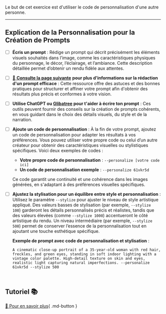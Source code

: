 
<style>.md-header{display:none;}</style> 
<style>.md-footer{display:none;}</style>
Le but de cet exercice est d'utiliser le code de personnalisation d'une autre personne. 

***
## Explication de la Personnalisation pour la Création de Prompts

- [ ] **Écris un prompt** : Rédige un prompt qui décrit précisément les éléments visuels souhaités dans l’image, comme les caractéristiques physiques du personnage, le décor, l’éclairage, et l’ambiance. Cette description détaillée permet d’obtenir un rendu fidèle aux attentes.

- [ ] [📖 **Consulte la page suivante**](../ai/prompt.md) **pour plus d’informations sur la rédaction d'un prompt efficace** : Cette ressource offre des astuces et des bonnes pratiques pour structurer et affiner votre prompt afin d'obtenir des résultats plus précis et conformes à votre vision.

- [ ] **Utilise ChatGPT ou [Glibatree](https://chatgpt.com/g/g-hfOosvOH7-glibatree-consistent-character-assistant) pour t'aider à écrire ton prompt** : Ces outils peuvent fournir des conseils sur la création de prompts cohérents, en vous guidant dans le choix des détails visuels, du style et de la narration.

- [ ] **Ajoute un code de personnalisation** : À la fin de votre prompt, ajoutez un code de personnalisation pour adapter les résultats à vos préférences. Vous pouvez utiliser votre propre code ou celui d’un autre créateur pour obtenir des caractéristiques visuelles ou stylistiques spécifiques. Voici deux exemples de codes :
    - **Votre propre code de personnalisation** : `--personalize [votre code ici]`
    - **Un code de personnalisation exemple** : `--personalize 61vkr5d`

   Ce code garantit une continuité et une cohérence dans les images générées, en s'adaptant à des préférences visuelles spécifiques.

- [ ] **Ajustez la stylisation pour un équilibre entre style et personnalisation** : Utilisez le paramètre `--stylize` pour ajuster le niveau de style artistique appliqué. Des valeurs basses de stylisation (par exemple, `--stylize 100`) garderont les détails personnalisés précis et réalistes, tandis que des valeurs élevées (comme `--stylize 1000`) accentueront le côté artistique du rendu. Un niveau intermédiaire (par exemple, `--stylize 500`) permet de conserver l’essence de la personnalisation tout en ajoutant une touche esthétique spécifique.

   **Exemple de prompt avec code de personnalisation et stylisation** :
   ```Midjourney
   A cinematic close-up portrait of a 35-year-old woman with red hair, freckles, and green eyes, standing in soft indoor lighting with a vintage color palette. High-detail texture on skin and eyes, realistic light capturing natural imperfections. --personalize 61vkr5d --stylize 500



## Tutoriel 📚

[📖 Pour en savoir plus](https://uqam-my.sharepoint.com/:v:/g/personal/lavoie-pilote_francoise_uqam_ca/EWMVxD7yH3FJoTFaSNL2c5oBjFJ6Hu8fxbCtXtRl56BOGg?nav=eyJyZWZlcnJhbEluZm8iOnsicmVmZXJyYWxBcHAiOiJPbmVEcml2ZUZvckJ1c2luZXNzIiwicmVmZXJyYWxBcHBQbGF0Zm9ybSI6IldlYiIsInJlZmVycmFsTW9kZSI6InZpZXciLCJyZWZlcnJhbFZpZXciOiJNeUZpbGVzTGlua0NvcHkifX0&e=XHFN16){ .md-button }   <br>







